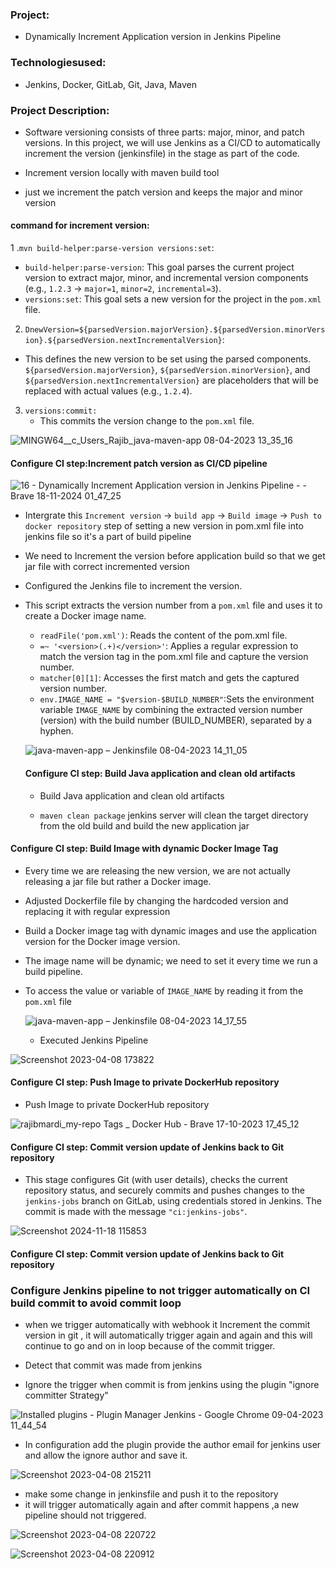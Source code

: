 ### Project: 
* Dynamically Increment Application version in Jenkins Pipeline

### Technologiesused: 
* Jenkins, Docker, GitLab, Git, Java, Maven 


### Project Description:
 * Software versioning consists of three parts: major, minor, and patch versions. In this project, we will use Jenkins as a CI/CD to automatically increment the version (jenkinsfile) in the stage as part of the code.



 * Increment version locally with maven build tool
  *  just we increment the patch version and keeps the major and minor version

#### command for increment version: 
  1 .```mvn build-helper:parse-version versions:set```:
   * ```build-helper:parse-version```: This goal parses the current project version to extract major, minor, and incremental version components (e.g., ```1.2.3``` → ```major=1```, ```minor=2```, ```incremental=3```).  
   * ```versions:set```: This goal sets a new version for the project in the ```pom.xml``` file.
   
 2. ```DnewVersion=${parsedVersion.majorVersion}.${parsedVersion.minorVersion}.${parsedVersion.nextIncrementalVersion}```:
   * This defines the new version to be set using the parsed components. ```${parsedVersion.majorVersion}```, ```${parsedVersion.minorVersion}```, and ```${parsedVersion.nextIncrementalVersion}``` are placeholders that will be replaced with actual values (e.g., ```1.2.4```).
    
3. ```versions:commit:```
   * This commits the version change to the ```pom.xml``` file.
   

  
  ![MINGW64__c_Users_Rajib_java-maven-app 08-04-2023 13_35_16](https://user-images.githubusercontent.com/96679708/230752916-c63e6e37-013a-4ba2-b1d3-79b7b21f7591.png)


#### Configure CI step:Increment patch version as CI/CD pipeline 

![16 - Dynamically Increment Application version in Jenkins Pipeline - - Brave 18-11-2024 01_47_25](https://github.com/user-attachments/assets/82e91a73-38ae-4ff6-b364-1d23b24f7ea8)


* Intergrate this ```Increment version``` → ```build app``` → ```Build image``` →  ```Push to  docker repository``` step of setting a new version  in pom.xml file into jenkins file so it's a part of build  pipeline 

* We need to Increment the version before application build so that we get jar file with correct incremented version
  
* Configured the Jenkins file to increment the version. 

* This script extracts the version number from a ```pom.xml``` file and uses it to create a Docker image name.
   *   ```readFile('pom.xml')```: Reads the content of the pom.xml file.
   * ```=~ '<version>(.+)</version>'```: Applies a regular expression to match the version tag in the pom.xml file and capture the version number.
   * ```matcher[0][1]```: Accesses the first match and gets the captured version number.
   * ```env.IMAGE_NAME = "$version-$BUILD_NUMBER"```:Sets the environment variable ```IMAGE_NAME``` by combining the extracted version number (version) with the build number (BUILD_NUMBER), separated by a hyphen.


   
    ![java-maven-app – Jenkinsfile 08-04-2023 14_11_05](https://user-images.githubusercontent.com/96679708/230752979-8bfa6e02-a45c-429a-9e2f-7312550d42bf.png)

    
    

  ####   Configure CI step: Build Java application and clean old artifacts

   * Build Java application and clean old artifacts

   * ```maven clean package``` jenkins server will clean the target directory from the old build   and build the new application jar 


#### Configure CI step: Build Image with dynamic Docker Image Tag
* Every time we are releasing the new version, we are not actually releasing a jar file but rather a Docker image.

* Adjusted Dockerfile file by changing the hardcoded version and replacing it with regular expression

* Build a Docker image tag with dynamic images and use the application version for the Docker image version.

* The image name will be dynamic; we need to set it every time we run a build pipeline. 

* To access the value or variable of ```IMAGE_NAME```  by reading it from the ```pom.xml``` file
        
     ![java-maven-app – Jenkinsfile 08-04-2023 14_17_55](https://user-images.githubusercontent.com/96679708/230753093-7d991eb3-8a05-4d7b-8adb-60964263ad6d.png)




  *  Executed Jenkins Pipeline

 
 ![Screenshot 2023-04-08 173822](https://user-images.githubusercontent.com/96679708/230753069-b0fd735a-3ed7-45f2-80e0-00f9fe3410f5.png)
   
#### Configure CI step: Push Image to private DockerHub repository 

  * Push Image to private DockerHub repository  

   ![rajibmardi_my-repo Tags _ Docker Hub - Brave 17-10-2023 17_45_12](https://github.com/Rajib-Mardi/Dynamically-Increment-Application-version-in-Jenkins-Pipeline/assets/96679708/0a751a37-4c37-4902-8205-12c3de71af08)



####  Configure CI step: Commit version update of Jenkins back to Git repository

  * This stage configures Git (with user details), checks the current repository status, and securely commits and pushes changes to the ```jenkins-jobs``` branch on GitLab, using credentials stored in Jenkins. The commit is made with the message ```"ci:jenkins-jobs"```.

  
![Screenshot 2024-11-18 115853](https://github.com/user-attachments/assets/78d96df6-ef36-4f89-ad01-79ef166c32d3)

#### Configure CI step: Commit version update of Jenkins back to Git repository
 
 ### Configure Jenkins pipeline to not trigger automatically on CI build commit to avoid commit loop



 * when we trigger automatically with webhook it Increment the commit version in git , it will automatically trigger again and again and this will continue to go and on in loop because of the commit trigger.


 * Detect that commit was made from jenkins 
 * Ignore the trigger when commit is from jenkins using the plugin "ignore committer  Strategy"


 
 
 ![Installed plugins - Plugin Manager  Jenkins  - Google Chrome 09-04-2023 11_44_54](https://user-images.githubusercontent.com/96679708/230757766-b2e9316b-e9a6-4ce1-9fc0-63851358d259.png)

 

 * In configuration add the plugin provide the author email for jenkins user and allow the ignore author and save it.

![Screenshot 2023-04-08 215211](https://user-images.githubusercontent.com/96679708/230757827-4fc6e009-391b-4b2f-a383-a754d8fbf6ed.png)



 * make some change in jenkinsfile and push it to the repository 
 * it will trigger automatically again and after commit happens ,a new pipeline should not triggered.



 
 ![Screenshot 2023-04-08 220722](https://user-images.githubusercontent.com/96679708/230757879-09ae27ce-88d2-48d1-a0fa-6c6fc2a4e36c.png)


 
 ![Screenshot 2023-04-08 220912](https://user-images.githubusercontent.com/96679708/230757889-b9da0132-6076-4289-8359-5706332d4b30.png)

 
 
